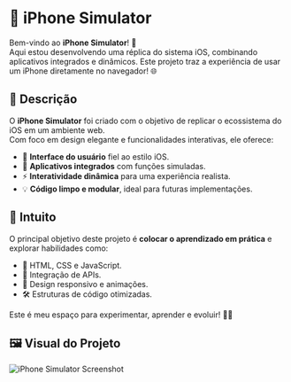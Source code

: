 # 📱 iPhone Simulator

Bem-vindo ao **iPhone Simulator**! 🌟  
Aqui estou desenvolvendo uma réplica do sistema iOS, combinando aplicativos integrados e dinâmicos. Este projeto traz a experiência de usar um iPhone diretamente no navegador! 🌐

## 📝 Descrição

O **iPhone Simulator** foi criado com o objetivo de replicar o ecossistema do iOS em um ambiente web.  
Com foco em design elegante e funcionalidades interativas, ele oferece:

- 🎨 **Interface do usuário** fiel ao estilo iOS.  
- 🔗 **Aplicativos integrados** com funções simuladas.  
- ⚡ **Interatividade dinâmica** para uma experiência realista.  
- 💡 **Código limpo e modular**, ideal para futuras implementações.  

## 🎯 Intuito

O principal objetivo deste projeto é **colocar o aprendizado em prática** e explorar habilidades como:  
- 📄 HTML, CSS e JavaScript.  
- 🚀 Integração de APIs.  
- 📱 Design responsivo e animações.  
- 🛠️ Estruturas de código otimizadas.  

Este é meu espaço para experimentar, aprender e evoluir! 🧠💪

## 🖼️ Visual do Projeto

![iPhone Simulator Screenshot](/fotos/gitHubView.png)


